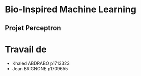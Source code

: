 # Bio-Inspired Machine Learning

## Projet Perceptron

# Travail de 
- Khaled ABDRABO p1713323
- Jean BRIGNONE p1709655 
